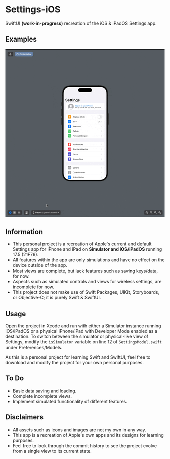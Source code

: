 #  Settings-iOS
SwiftUI **(work-in-progress)** recreation of the iOS & iPadOS Settings app.

## Examples
![A GIF displaying the project's Settings app on different devices including a Dynamic Island iPhone, iPhone SE, and 11-inch iPad Pro.](Assets/Settings.gif)

## Information
- This personal project is a recreation of Apple's current and default Settings app for iPhone and iPad on **Simulator and iOS/iPadOS** running 17.5 (21F79).
- All features within the app are only simulations and have no effect on the device outside of the app.
- Most views are complete, but lack features such as saving keys/data, for now.
- Aspects such as simulated controls and views for wireless settings, are incomplete for now.
- This project does not make use of Swift Packages, UIKit, Storyboards, or Objective-C; it is purely Swift & SwiftUI.

## Usage
Open the project in Xcode and run with either a Simulator instance running iOS/iPadOS or a physical iPhone/iPad with Developer Mode enabled as a destination.
To switch between the simulator or physical-like view of Settings, modify the `isSimulator` variable on line 12 of `SettingsModel.swift` under Preferences/Models.

As this is a personal project for learning Swift and SwiftUI, feel free to download and modify the project for your own personal purposes.

## To Do
- Basic data saving and loading.
- Complete incomplete views.
- Implement simulated functionality of different features.

## Disclaimers
- All assets such as icons and images are not my own in any way.
- This app is a recreation of Apple's own apps and its designs for learning purposes.
- Feel free to look through the commit history to see the project evolve from a single view to its current state.
